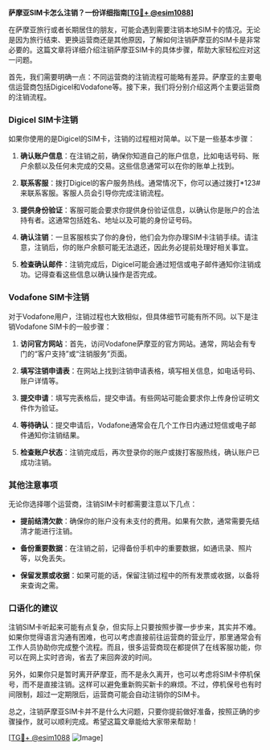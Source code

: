 **萨摩亚SIM卡怎么注销？一份详细指南[[TG💪+ @esim1088](https://t.me/s/esim1088)]**

在萨摩亚旅行或者长期居住的朋友，可能会遇到需要注销本地SIM卡的情况。无论是因为旅行结束、更换运营商还是其他原因，了解如何注销萨摩亚的SIM卡是非常必要的。这篇文章将详细介绍注销萨摩亚SIM卡的具体步骤，帮助大家轻松应对这一问题。

首先，我们需要明确一点：不同运营商的注销流程可能略有差异。萨摩亚的主要电信运营商包括Digicel和Vodafone等。接下来，我们将分别介绍这两个主要运营商的注销流程。

### Digicel SIM卡注销

如果你使用的是Digicel的SIM卡，注销的过程相对简单。以下是一些基本步骤：

1. **确认账户信息**：在注销之前，确保你知道自己的账户信息，比如电话号码、账户余额以及任何未完成的交易。这些信息通常可以在你的账单上找到。

2. **联系客服**：拨打Digicel的客户服务热线。通常情况下，你可以通过拨打*123#来联系客服。客服人员会引导你完成注销流程。

3. **提供身份验证**：客服可能会要求你提供身份验证信息，以确认你是账户的合法持有者。这通常包括姓名、地址以及可能的身份证号码。

4. **确认注销**：一旦客服核实了你的身份，他们会为你办理SIM卡注销手续。请注意，注销后，你的账户余额可能无法退还，因此务必提前处理好相关事宜。

5. **检查确认邮件**：注销完成后，Digicel可能会通过短信或电子邮件通知你注销成功。记得查看这些信息以确认操作是否完成。

### Vodafone SIM卡注销

对于Vodafone用户，注销过程也大致相似，但具体细节可能有所不同。以下是注销Vodafone SIM卡的一般步骤：

1. **访问官方网站**：首先，访问Vodafone萨摩亚的官方网站。通常，网站会有专门的“客户支持”或“注销服务”页面。

2. **填写注销申请表**：在网站上找到注销申请表格，填写相关信息，如电话号码、账户详情等。

3. **提交申请**：填写完表格后，提交申请。有些网站可能会要求你上传身份证明文件作为验证。

4. **等待确认**：提交申请后，Vodafone通常会在几个工作日内通过短信或电子邮件通知你注销结果。

5. **检查账户状态**：注销完成后，再次登录你的账户或拨打客服热线，确认账户已成功注销。

### 其他注意事项

无论你选择哪个运营商，注销SIM卡时都需要注意以下几点：

- **提前结清欠款**：确保你的账户没有未支付的费用。如果有欠款，通常需要先结清才能进行注销。
  
- **备份重要数据**：在注销之前，记得备份手机中的重要数据，如通讯录、照片等，以免丢失。

- **保留发票或收据**：如果可能的话，保留注销过程中的所有发票或收据，以备将来查询之需。

### 口语化的建议

注销SIM卡听起来可能有点复杂，但实际上只要按照步骤一步步来，其实并不难。如果你觉得语言沟通有困难，也可以考虑直接前往运营商的营业厅，那里通常会有工作人员协助你完成整个流程。而且，很多运营商现在都提供了在线客服功能，你可以在网上实时咨询，省去了来回奔波的时间。

另外，如果你只是暂时离开萨摩亚，而不是永久离开，也可以考虑将SIM卡停机保号，而不是直接注销。这样可以避免重新购买新卡的麻烦。不过，停机保号也有时间限制，超过一定期限后，运营商可能会自动注销你的SIM卡。

总之，注销萨摩亚SIM卡并不是什么大问题，只要你提前做好准备，按照正确的步骤操作，就可以顺利完成。希望这篇文章能给大家带来帮助！

[[TG💪+ @esim1088](https://t.me/s/esim1088) ![Image](https://i.postimg.cc/4NQfJmqS/Snipaste-2025-05-13-00-14-12.png)]